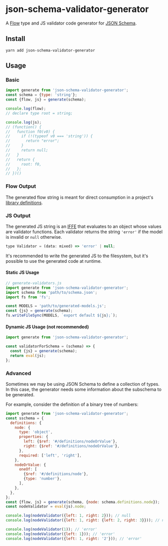 # json-schema-validator-generator

A [Flow](https://flow.org/) type and JS validator code generator for [JSON Schema](http://json-schema.org/).

## Install
```
yarn add json-schema-validator-generator
```

## Usage
### Basic

```js
import generate from 'json-schema-validator-generator';
const schema = {type: 'string'};
const {flow, js} = generate(schema);

console.log(flow);
// declare type root = string;

console.log(js);
// (function() {
//   function f0(v0) {
//     if (!(typeof v0 === 'string')) {
//       return "error";
//     }
//     return null;
//   }
//   return {
//     root: f0,
//   };
// })()
```

### Flow Output
The generated flow string is meant for direct consumption in a project's [library definitions](https://flow.org/en/docs/libdefs/creation/).

### JS Output
The generated JS string is an [IFFE](https://en.wikipedia.org/wiki/Immediately-invoked_function_expression) that evaluates to an object whose values are validator functions. Each validator returns the string `'error'` if the model is invalid or `null` otherwise.

```js
type Validator = (data: mixed) => 'error' | null;
```

It's recommended to write the generated JS to the filesystem, but it's possible to use the generated code at runtime.

#### Static JS Usage
```js
// generate-validators.js
import generate from 'json-schema-validator-generator';
import schema from 'path/to/schema.json';
import fs from 'fs';

const MODELS = 'path/to/generated-models.js';
const {js} = generate(schema);
fs.writeFileSync(MODELS, `export default ${js};`);
```

#### Dynamic JS Usage (not recommended)
```js
import generate from 'json-schema-validator-generator';

const validatorForSchema = (schema) => {
  const {js} = generate(schema);
  return eval(js);
};
```

### Advanced
Sometimes we may be using JSON Schema to define a collection of types. In this case, the generator needs some information about the subschema to be generated.

For example, consider the definition of a binary tree of numbers:

```js
import generate from 'json-schema-validator-generator';
const sschema = {
  definitions: {
    node: {
      type: 'object',
      properties: {
        left: {$ref: '#/definitions/nodeOrValue'},
        right: {$ref: '#/definitions/nodeOrValue'},
      },
      required: ['left', 'right'],
    },
    nodeOrValue: {
      oneOf: [
        {$ref: '#/definitions/node'},
        {type: 'number'},
      ],
    },
  },
};
const {flow, js} = generate(schema, {node: schema.definitions.node});
const nodeValidator = eval(js).node;

console.log(nodeValidator({left: 1, right: 2})); // null
console.log(nodeValidator({left: 1, right: {left: 2, right: 3}})); // null

console.log(nodeValidator(1)); // 'error'
console.log(nodeValidator({left: 1})); // 'error'
console.log(nodeValidator({left: 1, right: '2'})); // 'error'
```
